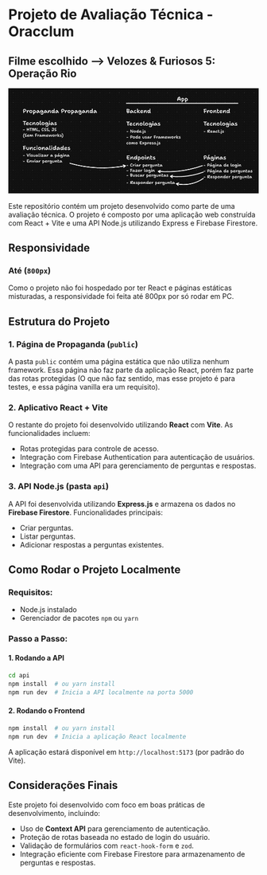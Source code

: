 # Projeto de Avaliação Técnica - Oracclum

## Filme escolhido --> Velozes & Furiosos 5: Operação Rio

<p align="center">
  <img alt="Banner" title="Banner" src="./src/assets/template/banner.jpg"/>
</p>

Este repositório contém um projeto desenvolvido como parte de uma avaliação técnica. O projeto é composto por uma aplicação web construída com React + Vite e uma API Node.js utilizando Express e Firebase Firestore.

## Responsividade
### Até (`800px`)
Como o projeto não foi hospedado por ter React e páginas estáticas misturadas, a responsividade foi feita até 800px por só rodar em PC.

## Estrutura do Projeto

### 1. Página de Propaganda (`public`)
A pasta `public` contém uma página estática que não utiliza nenhum framework. Essa página não faz parte da aplicação React, porém faz parte das rotas protegidas (O que não faz sentido, mas esse projeto é para testes, e essa página vanilla era um requisito).

### 2. Aplicativo React + Vite
O restante do projeto foi desenvolvido utilizando **React** com **Vite**. As funcionalidades incluem:

- Rotas protegidas para controle de acesso.
- Integração com Firebase Authentication para autenticação de usuários.
- Integração com uma API para gerenciamento de perguntas e respostas.

### 3. API Node.js (pasta `api`)
A API foi desenvolvida utilizando **Express.js** e armazena os dados no **Firebase Firestore**. Funcionalidades principais:

- Criar perguntas.
- Listar perguntas.
- Adicionar respostas a perguntas existentes.

## Como Rodar o Projeto Localmente

### Requisitos:
- Node.js instalado
- Gerenciador de pacotes `npm` ou `yarn`

### Passo a Passo:

#### 1. Rodando a API
```sh
cd api
npm install  # ou yarn install
npm run dev  # Inicia a API localmente na porta 5000
```

#### 2. Rodando o Frontend
```sh
npm install  # ou yarn install
npm run dev  # Inicia a aplicação React localmente
```

A aplicação estará disponível em `http://localhost:5173` (por padrão do Vite).

## Considerações Finais
Este projeto foi desenvolvido com foco em boas práticas de desenvolvimento, incluindo:
- Uso de **Context API** para gerenciamento de autenticação.
- Proteção de rotas baseada no estado de login do usuário.
- Validação de formulários com `react-hook-form` e `zod`.
- Integração eficiente com Firebase Firestore para armazenamento de perguntas e respostas.